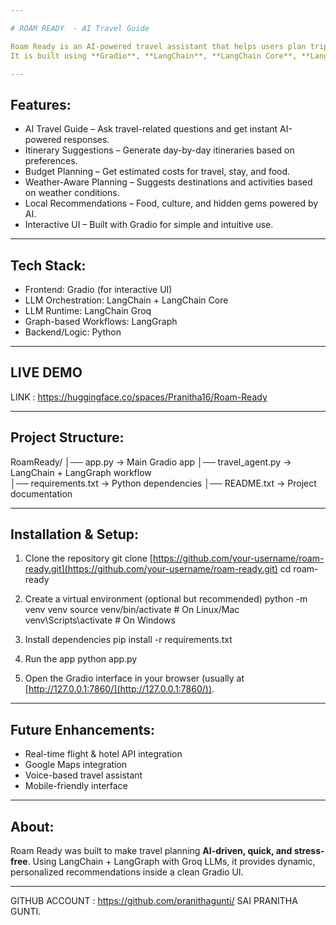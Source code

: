 ```yaml
---

# ROAM READY  - AI Travel Guide

Roam Ready is an AI-powered travel assistant that helps users plan trips, explore destinations, and get personalized recommendations.
It is built using **Gradio**, **LangChain**, **LangChain Core**, **LangChain Groq**, and **LangGraph**.

---
```


## Features:

* AI Travel Guide – Ask travel-related questions and get instant AI-powered responses.
* Itinerary Suggestions – Generate day-by-day itineraries based on preferences.
* Budget Planning – Get estimated costs for travel, stay, and food.
* Weather-Aware Planning – Suggests destinations and activities based on weather conditions.
* Local Recommendations – Food, culture, and hidden gems powered by AI.
* Interactive UI – Built with Gradio for simple and intuitive use.

---

## Tech Stack:

* Frontend: Gradio (for interactive UI)
* LLM Orchestration: LangChain + LangChain Core
* LLM Runtime: LangChain Groq
* Graph-based Workflows: LangGraph
* Backend/Logic: Python

---


## LIVE DEMO

LINK :  https://huggingface.co/spaces/Pranitha16/Roam-Ready

---

## Project Structure:

RoamReady/
│── app.py            → Main Gradio app
│── travel_agent.py   → LangChain + LangGraph workflow          
│── requirements.txt  → Python dependencies
│── README.txt        → Project documentation

---

## Installation & Setup:

1. Clone the repository
   git clone [https://github.com/your-username/roam-ready.git](https://github.com/your-username/roam-ready.git)
   cd roam-ready

2. Create a virtual environment (optional but recommended)
   python -m venv venv
   source venv/bin/activate   # On Linux/Mac
   venv\Scripts\activate      # On Windows

3. Install dependencies
   pip install -r requirements.txt

4. Run the app
   python app.py

5. Open the Gradio interface in your browser (usually at [http://127.0.0.1:7860/](http://127.0.0.1:7860/)).

---

## Future Enhancements:

* Real-time flight & hotel API integration
* Google Maps integration
* Voice-based travel assistant
* Mobile-friendly interface

---

## About:
Roam Ready was built to make travel planning **AI-driven, quick, and stress-free**.
Using LangChain + LangGraph with Groq LLMs, it provides dynamic, personalized recommendations inside a clean Gradio UI.

---

GITHUB ACCOUNT  :  https://github.com/pranithagunti/
SAI PRANITHA GUNTI.


